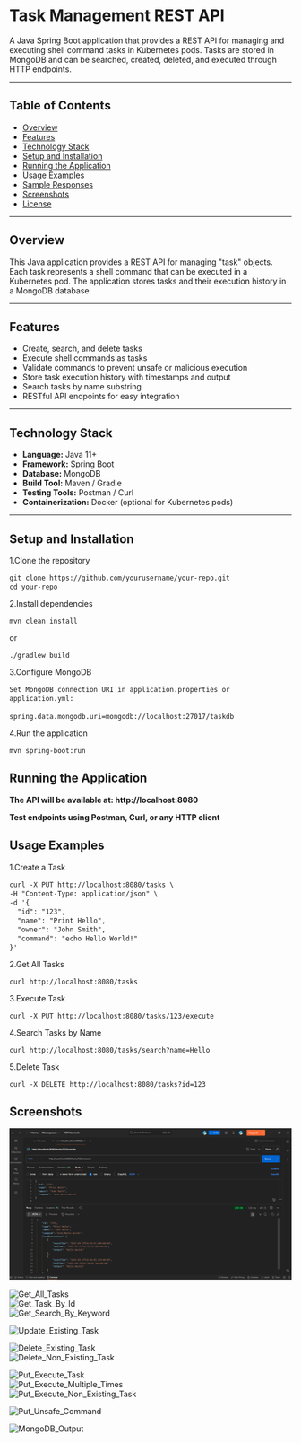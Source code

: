 # Task Management REST API

A Java Spring Boot application that provides a REST API for managing and executing shell command tasks in Kubernetes pods. Tasks are stored in MongoDB and can be searched, created, deleted, and executed through HTTP endpoints.

---

## Table of Contents
- [Overview](#overview)
- [Features](#features)
- [Technology Stack](#technology-stack)
- [Setup and Installation](#setup-and-installation)
- [Running the Application](#running-the-application)
- [Usage Examples](#usage-examples)
- [Sample Responses](#sample-responses)
- [Screenshots](#screenshots)
- [License](#license)

---

## Overview
This Java application provides a REST API for managing "task" objects. Each task represents a shell command that can be executed in a Kubernetes pod. The application stores tasks and their execution history in a MongoDB database.

---

## Features
- Create, search, and delete tasks
- Execute shell commands as tasks
- Validate commands to prevent unsafe or malicious execution
- Store task execution history with timestamps and output
- Search tasks by name substring
- RESTful API endpoints for easy integration

---

## Technology Stack
- **Language:** Java 11+
- **Framework:** Spring Boot
- **Database:** MongoDB
- **Build Tool:** Maven / Gradle
- **Testing Tools:** Postman / Curl
- **Containerization:** Docker (optional for Kubernetes pods)

---
## Setup and Installation

1.Clone the repository
```
git clone https://github.com/yourusername/your-repo.git
cd your-repo
```

2.Install dependencies
```
mvn clean install
```

or
```
./gradlew build
```

3.Configure MongoDB
```
Set MongoDB connection URI in application.properties or application.yml:

spring.data.mongodb.uri=mongodb://localhost:27017/taskdb
```

4.Run the application
```
mvn spring-boot:run
```
## Running the Application

**The API will be available at: http://localhost:8080**

**Test endpoints using Postman, Curl, or any HTTP client**
## Usage Examples
1.Create a Task
```
curl -X PUT http://localhost:8080/tasks \
-H "Content-Type: application/json" \
-d '{
  "id": "123",
  "name": "Print Hello",
  "owner": "John Smith",
  "command": "echo Hello World!"
}'
```
2.Get All Tasks
```
curl http://localhost:8080/tasks
```
3.Execute Task
```
curl -X PUT http://localhost:8080/tasks/123/execute
```
4.Search Tasks by Name
```
curl http://localhost:8080/tasks/search?name=Hello
```
5.Delete Task
```
curl -X DELETE http://localhost:8080/tasks?id=123
```
## Screenshots

<!-- CREATE -->
![Put_Insert_New_Task](Screenshots/Postman/Put_Insert_New_Task.png)  

<!-- READ -->
![Get_All_Tasks](screenshots/Get_All_Tasks.png)  
![Get_Task_By_Id](screenshots/Get_Task_By_Id.png)  
![Get_Search_By_Keyword](screenshots/Get_Search_By_Keyword.png)  

<!-- UPDATE -->
![Update_Existing_Task](screenshots/Update_Existing_Task.png)  

<!-- DELETE -->
![Delete_Existing_Task](screenshots/Delete_Existing_Task.png)  
![Delete_Non_Existing_Task](screenshots/Delete_Non_Existing_Task.png)  

<!-- EXECUTE -->
![Put_Execute_Task](screenshots/Put_Execute_Task.png)  
![Put_Execute_Multiple_Times](screenshots/Put_Execute_Multiple_Times.png)  
![Put_Execute_Non_Existing_Task](screenshots/Put_Execute_Non_Existing_Task.png)  

<!-- INVALID/UNSAFE COMMAND -->
![Put_Unsafe_Command](screenshots/Put_Unsafe_Command.png)  

<!-- DATABASE VIEW -->
![MongoDB_Output](screenshots/MongoDB_Output.png)  


